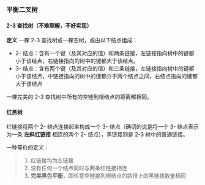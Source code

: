 ### 平衡二叉树

#### 2-3 查找树（不难理解，不好实现）

__定义__ 一棵 2-3 查找树或一棵空树，或由以下结点组成：

- 2- 结点：含有一个键（及其对应的值）和两条链接，左链接指向树中的键都小于该结点，右链接指向的树中的键都大于该结点。
- 3- 结点：含有两个键（及其对应的值）和三条链接，左链接指向树中的键都小于该结点，中链接指向的树中的键都介于两个结点之间，右结点指向的键都大于该结点

一棵完美的 2-3 查找树中所有的空链到根结点的距离都相同。

#### 红黑树

红链接将两个 2- 结点连接起来构成一个 3- 结点（确切的说是将一个 3- 结点表示为一条 __左斜红链接__ 相连的两个 2- 结点），黑链接则是 2-3 树中的普通链接。

一种等价的定义：

> 1. 红链接均为左链接
> 2. 没有任何一个结点同时与两条红链接相连
> 3. __完美黑色平衡__，即任意空链接到根结点的路径上的黑链接数量相同
